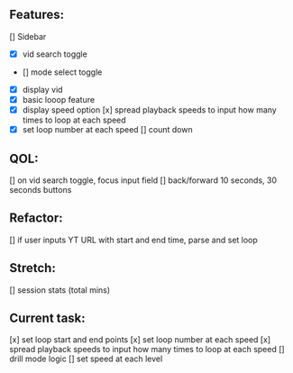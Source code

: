 ## Features:

[] Sidebar

- [x] vid search toggle
- [] mode select toggle
- [x] display vid
- [x] basic looop feature
- [x] display speed option
      [x] spread playback speeds to input how many times to loop at each speed
- [x] set loop number at each speed
      [] count down

## QOL:

[] on vid search toggle, focus input field
[] back/forward 10 seconds, 30 seconds buttons

## Refactor:

[] if user inputs YT URL with start and end time, parse and set loop

## Stretch:

[] session stats (total mins)

## Current task:

[x] set loop start and end points
[x] set loop number at each speed
[x] spread playback speeds to input how many times to loop at each speed
[] drill mode logic
[] set speed at each level
